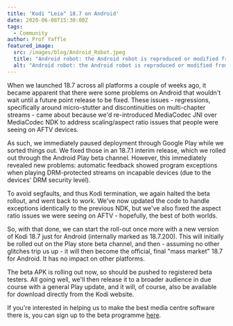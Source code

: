 ```yaml
---
title: 'Kodi "Leia" 18.7 on Android'
date: 2020-06-08T15:30:00Z
tags:
  - Community
author: Prof Yaffle
featured_image:
  src: /images/blog/Android_Robot.jpeg
  title: "Android robot: the Android robot is reproduced or modified from work created and shared by Google and used according to terms described in the Creative Commons 3.0 Attribution License."
  alt: "Android robot: the Android robot is reproduced or modified from work created and shared by Google and used according to terms described in the Creative Commons 3.0 Attribution License."
---
```


When we launched 18.7 across all platforms a couple of weeks ago, it became apparent that there were some problems on Android that wouldn't wait until a future point release to be fixed. These issues - regressions, specifically around micro-stutter and discontinuities on multi-chapter streams - came about because we'd re-introduced MediaCodec JNI over MediaCodec NDK to address scaling/aspect ratio issues that people were seeing on AFTV devices.

As such, we immediately paused deployment through Google Play while we sorted things out. We fixed those in an 18.7.1 interim release, which we rolled out through the Android Play beta channel. However, this immediately revealed new problems: automatic feedback showed program exceptions when playing DRM-protected streams on incapable devices (due to the devices' DRM security level).

To avoid segfaults, and thus Kodi termination, we again halted the beta rollout, and went back to work. We've now updated the code to handle exceptions identically to the previous NDK, but we've also fixed the aspect ratio issues we were seeing on AFTV - hopefully, the best of both worlds.

So, with that done, we can start the roll-out once more with a new version of Kodi 18.7 just for Android (internally marked as 18.7.200). This will initially be rolled out on the Play store beta channel, and then - assuming no other glitches trip us up - it will then become the official, final "mass market" 18.7 for Android. It has no impact on other platforms.

The beta APK is rolling out now, so should be pushed to registered beta testers. All going well, we'll then release it to a broader audience in due course with a general Play update, and it will, of course, also be available for download directly from the Kodi website.

If you're interested in helping us to make the best media centre software there is, you can sign up to the beta programme [here](https://play.google.com/apps/testing/org.xbmc.kodi/).

